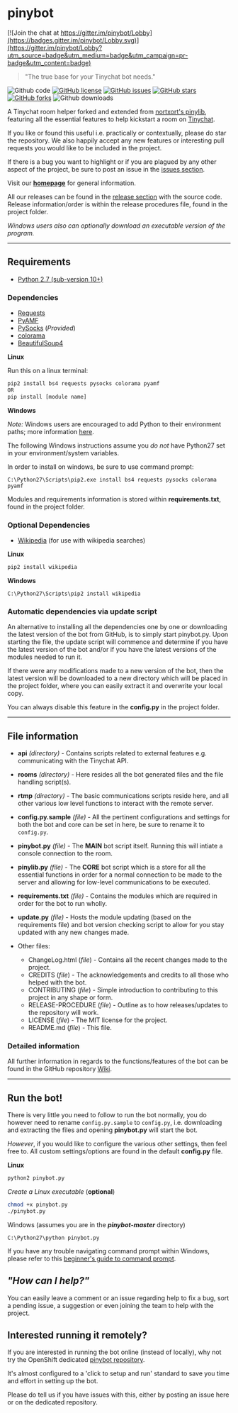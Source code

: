# pinybot

[![Join the chat at https://gitter.im/pinybot/Lobby](https://badges.gitter.im/pinybot/Lobby.svg)](https://gitter.im/pinybot/Lobby?utm_source=badge&utm_medium=badge&utm_campaign=pr-badge&utm_content=badge)
> "The true base for your Tinychat bot needs."

![Github code](https://img.shields.io/badge/Code-Python-green.svg) [![GitHub license](https://img.shields.io/badge/license-MIT-blue.svg)](https://raw.githubusercontent.com/GoelBiju/pinybot/master/LICENSE) [![GitHub issues](https://img.shields.io/github/issues/GoelBiju/pinybot.svg)](https://github.com/GoelBiju/pinybot/issues) [![GitHub stars](https://img.shields.io/github/stars/GoelBiju/pinybot.svg)](https://github.com/GoelBiju/pinybot/stargazers) [![GitHub forks](https://img.shields.io/github/forks/GoelBiju/pinybot.svg)](https://github.com/GoelBiju/pinybot/network) ![Github downloads](https://img.shields.io/github/downloads/GoelBiju/pinybot/total.svg)


A Tinychat room helper forked and extended from [nortxort's pinylib](https://github.com/nortxort/pinylib), featuring all the essential features to help kickstart a room on [Tinychat](https://tinychat.com/).

If you like or found this useful i.e. practically or contextually, please do star the repository. We also happily accept any new features or interesting pull requests you would like to be included in the project.

If there is a bug you want to highlight or if you are plagued by any other aspect of the project, be sure to post an issue in the [issues section](https://github.com/GoelBiju/pinybot/issues).

Visit our **[homepage](https://GoelBiju.github.io/pinybot/)** for general information.

All our releases can be found in the [release section](https://github.com/GoelBiju/pinybot/releases) with the source code. Release information/order is within the release procedures file, found in the project folder.

*Windows users also can optionally download an executable version of the program.*

---

## Requirements

* [Python 2.7 (sub-version 10+)](https://www.python.org/downloads/)


### Dependencies

* [Requests](http://docs.python-requests.org/en/master/)
* [PyAMF](https://github.com/hydralabs/pyamf)
* [PySocks](https://github.com/Anorov/PySocks) (*Provided*)
* [colorama](https://github.com/tartley/colorama)
* [BeautifulSoup4](http://www.crummy.com/software/BeautifulSoup/)

**Linux**

Run this on a linux terminal:
```sh
pip2 install bs4 requests pysocks colorama pyamf
OR
pip install [module name]
```
**Windows**

*Note:* Windows users are encouraged to add Python to their environment paths; more information [here](https://superuser.com/questions/143119/how-to-add-python-to-the-windows-path).

The following Windows instructions assume you *do not* have Python27 set in your environment/system variables.

In order to install on windows, be sure to use command prompt:
```
C:\Python27\Scripts\pip2.exe install bs4 requests pysocks colorama pyamf
```

Modules and requirements information is stored within **requirements.txt**, found in the project folder.

### Optional Dependencies

* [Wikipedia](https://github.com/goldsmith/Wikipedia) (for use with wikipedia searches)

**Linux**
```sh
pip2 install wikipedia
```
**Windows**
```
C:\Python27\Scripts\pip2 install wikipedia
```

### Automatic dependencies via update script

An alternative to installing all the dependencies one by one or downloading the latest version of the bot from GitHub, is to simply start pinybot.py. Upon starting the file, the update script will commence and determine if you have the latest version of the bot and/or if you have the latest versions of the modules needed to run it. 

If there were any modifications made to a new version of the bot, then the latest version will be downloaded to a new directory which will be placed in the project folder, where you can easily extract it and overwrite your local copy.

You can always disable this feature in the **config.py** in the project folder.

---

## File information

* **api** *(directory)* - Contains scripts related to external features e.g. communicating with the Tinychat API. 
* **rooms** *(directory)* - Here resides all the bot generated files and the file handling script(s).
* **rtmp** *(directory)* - The basic communications scripts reside here, and all other various low level functions to interact with the remote server.
* **config.py.sample** *(file)* - All the pertinent configurations and settings for both the bot and core can be set in here, be sure to rename it to `config.py`.
* **pinybot.py** *(file)* - The **MAIN** bot script itself. Running this will intiate a console connection to the room.
* **pinylib.py** *(file)* - The **CORE** bot script which is a store for all the essential functions in order for a normal connection to be made to the server and allowing for low-level communications to be executed.
* **requirements.txt** *(file)* - Contains the modules which are required in order for the bot to run wholly.
* **update.py** *(file)* - Hosts the module updating (based on the requirements file) and bot version checking script to allow for you stay updated with any new changes made.

* Other files:
	* ChangeLog.html (*file*) - Contains all the recent changes made to the project.
	* CREDITS (*file*) - The acknowledgements and credits to all those who helped with the bot.
	* CONTRIBUTING (*file*) - Simple introduction to contributing to this project in any shape or form.
	* RELEASE-PROCEDURE (*file*) - Outline as to how releases/updates to the repository will work.
	* LICENSE (*file*) - The MIT license for the project.
	* README.md (*file*) - This file.


### Detailed information

All further information in regards to the functions/features of the bot can be found in the GitHub repository [Wiki](https://github.com/GoelBiju/pinybot/Wiki).

---

## Run the bot!

There is very little you need to follow to run the bot normally, you do however need to rename `config.py.sample` to `config.py`, i.e. downloading and extracting the files and opening **pinybot.py** will start the bot.

*However*, if you would like to configure the various other settings, then feel free to. All custom settings/options are found in the default **config.py** file.

**Linux**
```sh
python2 pinybot.py
```
*Create a Linux executable* (**optional**)
```sh
chmod +x pinybot.py
./pinybot.py
```
Windows (assumes you are in the ***pinybot-master*** directory)
```
C:\Python27\python pinybot.py
```

If you have any trouble navigating command prompt within Windows, please refer to this [beginner's guide to command prompt](http://www.online-tech-tips.com/computer-tips/how-to-use-dos-command-prompt/).

## *"How can I help?"*

You can easily leave a comment or an issue regarding help to fix a bug, sort a pending issue, a suggestion or even joining the team to help with the project.

## Interested running it remotely?

If you are interested in running the bot online (instead of locally), why not try the OpenShift dedicated [pinybot repository](https://github.com/GoelBiju/pinybot-OpenShift).

It's almost configured to a 'click to setup and run' standard to save you time and effort in setting up the bot. 

Please do tell us if you have issues with this, either by posting an issue here or on the dedicated repository.
